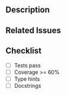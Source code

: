 ## Description

<!-- Briefly describe what this PR does -->

## Related Issues

<!-- Link related issues: "Closes #123" or "Related to #456" -->

## Checklist

- [ ] Tests pass
- [ ] Coverage >= 60%
- [ ] Type hints
- [ ] Docstrings
